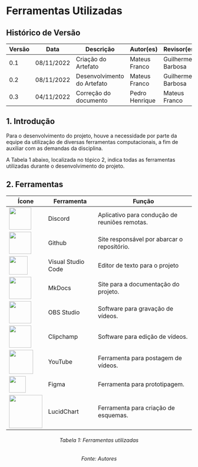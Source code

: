 # Ferramentas Utilizadas

## Histórico de Versão

| Versão | Data | Descrição |  Autor(es) | Revisor(es) |
| --- | --- | --- | --- | --- |
| 0.1 | 08/11/2022 | Criação do Artefato | Mateus Franco | Guilherme Barbosa |
| 0.2 | 08/11/2022 | Desenvolvimento do Artefato | Mateus Franco | Guilherme Barbosa |
| 0.3 | 04/11/2022 | Correção do documento | Pedro Henrique | Mateus Franco |

## 1. Introdução

Para o desenvolvimento do projeto, houve a necessidade por parte da equipe da utilização de diversas ferramentas computacionais, a fim de auxiliar com as demandas da disciplina.

A Tabela 1 abaixo, localizada no tópico 2, indica todas as ferramentas utilizadas durante o desenvolvimento do projeto.

## 2. Ferramentas

| **Ícone** | **Ferramenta** | **Função** |
| --- | --- | --- |
|<img src="https://user-images.githubusercontent.com/54439337/178488439-887b302a-df0b-4a4b-8929-cb5e3a7c977b.png" height= 60 width=60> | Discord| Aplicativo para condução de reuniões remotas. |
|<img src="https://user-images.githubusercontent.com/54439337/178488593-7d264a24-1a36-41c5-81cd-88a07b0f6c04.png" height= 60 width=60> | Github| Site responsável  por abarcar o repositório. |
|<img src="https://user-images.githubusercontent.com/71900095/200707298-af5248cd-ff5f-4ca0-8670-e1110ad6c669.png" height= 50 width=50> | Visual Studio Code | Editor de texto para o projeto |
|<img src="https://user-images.githubusercontent.com/54439337/178488789-69ddaafc-2d25-4d76-b780-3a90bda82ee6.png" height= 60 width=60> | MkDocs| Site para a documentação do projeto. |
|<img src="https://user-images.githubusercontent.com/72279998/182247936-cec95cfa-0619-41f7-808f-21859692cc48.png" height= 60 width=60> | OBS Studio | Software para gravação de vídeos. |
|<img src="https://user-images.githubusercontent.com/72279998/182248688-2afa7006-cf91-4afc-9836-faa29b105dd6.png" height= 60 width=60> | Clipchamp | Software para edição de vídeos. |
|<img src="https://user-images.githubusercontent.com/72279998/188236391-72273e65-1e86-4d9b-9395-cf1165f57aeb.png" height= 65 width=65> | YouTube | Ferramenta para postagem de vídeos. |
|<img src="https://github.com/Interacao-Humano-Computador/2022.1-Faculdade-de-Arquitetura-e-Urbanismo/raw/development/docs/assets/figma-logo.png" height= 45 width=45> | Figma | Ferramenta para prototipagem. |
|<img src="https://user-images.githubusercontent.com/71900095/202864771-aebc8dc7-65ba-4625-868f-24a7124d2f37.png" height= 90 width=90> | LucidChart | Ferramenta para criação de esquemas. |
<h6 align = "center"> Tabela 1: Ferramentas utilizadas </h6>
<h6 align = "center"> Fonte: Autores </h6>

